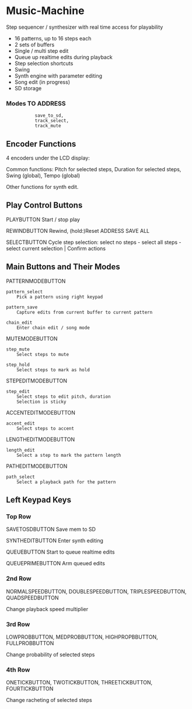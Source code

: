 # Music-Machine

Step sequencer / synthesizer with real time access for playability

* 16 patterns, up to 16 steps each
* 2 sets of buffers
* Single / multi step edit
* Queue up realtime edits during playback
* Step selection shortcuts
* Swing
* Synth engine with parameter editing
* Song edit (in progress)
* SD storage

### Modes TO ADDRESS
               save_to_sd,         
               track_select,
               track_mute
               
## Encoder Functions
4 encoders under the LCD display:

Common functions: Pitch for selected steps, Duration for selected steps, Swing (global), Tempo (global)

Other functions for synth edit.

## Play Control Buttons

PLAYBUTTON  Start / stop play
  
REWINDBUTTON  Rewind, (hold:)Reset ADDRESS SAVE ALL

SELECTBUTTON  Cycle step selection: select no steps - select all steps - select current selection  |  Confirm actions
               

## Main Buttons and Their Modes

PATTERNMODEBUTTON

    pattern_select 
        Pick a pattern using right keypad    
    
    pattern_save
        Capture edits from current buffer to current pattern 
    
    chain_edit
        Enter chain edit / song mode
    
MUTEMODEBUTTON

    step_mute
        Select steps to mute
        
    step_hold
        Select steps to mark as hold

STEPEDITMODEBUTTON

    step_edit
        Select steps to edit pitch, duration
        Selection is sticky
               
ACCENTEDITMODEBUTTON

    accent_edit
        Select steps to accent
    
LENGTHEDITMODEBUTTON

    length_edit
        Select a step to mark the pattern length

PATHEDITMODEBUTTON

    path_select
        Select a playback path for the pattern

## Left Keypad Keys

### Top Row
SAVETOSDBUTTON Save mem to SD

SYNTHEDITBUTTON Enter synth editing

QUEUEBUTTON Start to queue realtime edits

QUEUEPRIMEBUTTON Arm queued edits

### 2nd Row
NORMALSPEEDBUTTON, DOUBLESPEEDBUTTON, TRIPLESPEEDBUTTON, QUADSPEEDBUTTON

Change playback speed multiplier

### 3rd Row
LOWPROBBUTTON, MEDPROBBUTTON, HIGHPROPBBUTTON, FULLPROBBUTTON

Change probability of selected steps

### 4th Row
ONETICKBUTTON, TWOTICKBUTTON, THREETICKBUTTON, FOURTICKBUTTON

Change racheting of selected steps


